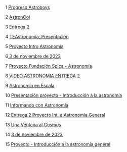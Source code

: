 1 [ Progreso Astroboys ](https://www.youtube.com/watch?v=OkOEYMUrwho)

2 [ AstronCol ](https://www.youtube.com/watch?v=lwDPLQRRGoE)

3 [ Entrega 2 ](https://www.youtube.com/watch?v=Eb0yI9M646U)

4 [ TEAstronomía: Presentación ](https://www.youtube.com/watch?v=jLz6A8vQFrA)

5 [ Proyecto Intro Astronomía ](https://www.youtube.com/watch?v=SqrxWvc27z0)

6[ 3 de noviembre de 2023 ](https://www.youtube.com/watch?v=gr5MXa-NAJ8)

7 [ Proyecto Fundación Spica - Astronomía ](https://www.youtube.com/watch?v=3DHZvdfW7ZI)

8 [ VIDEO ASTRONOMIA ENTREGA 2 ](https://www.youtube.com/watch?v=dG2KhJJaIs0)

9 [ Astronomía en Escala ](https://www.youtube.com/watch?v=bAFNpwClQXU)

10 [ Presentación proyecto - Introducción a la astronomía ](https://www.youtube.com/watch?v=92DsYV5cHiM)

11 [ Informando con Astronomía ](https://www.youtube.com/watch?v=AD2wHu0VwNQ)

12 [ Entrega 2 Proyecto Int. a Astronomía General ](https://www.youtube.com/watch?v=vlgoN_Oo-eA)

13 [ Una Ventana al Cosmos ](https://www.youtube.com/watch?v=Y5EkI8uxrU0)

14 [ 3 de noviembre de 2023 ](https://www.youtube.com/watch?v=aMSQZ4VPvHo)

15 [ Proyecto - Introducción a la astronomía general ](https://www.youtube.com/watch?v=o1aLts4SM-M)

